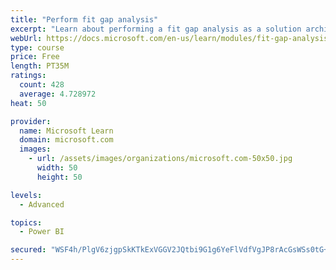 ```yaml
---
title: "Perform fit gap analysis"
excerpt: "Learn about performing a fit gap analysis as a solution architect for Dynamics 365 and Microsoft Power Platform."
webUrl: https://docs.microsoft.com/en-us/learn/modules/fit-gap-analysis/
type: course
price: Free
length: PT35M
ratings:
  count: 428
  average: 4.728972
heat: 50

provider:
  name: Microsoft Learn
  domain: microsoft.com
  images:
    - url: /assets/images/organizations/microsoft.com-50x50.jpg
      width: 50
      height: 50

levels:
  - Advanced

topics:
  - Power BI

secured: "WSF4h/PlgV6zjgpSkKTkExVGGV2JQtbi9G1g6YeFlVdfVgJP8rAcGsWSs0tG+M+q/H2eges9zHkHsidBFPAbtdZslAvH4YmglIBSzO9klkQlYvJw9+V2CF5im8nKEdwErXtNUEQx1RW9BlDaI4tcuPW/dKFJdJcEOwBVSMyaGpKBKT8yNuGv3efmvy6CKOz7An25qd2xWL/LAVeH4Sez8PxAp5i0vl4iB/Ny52Rg922wxQlgeYyUdp9ffLkNeH4YRFB/M6GNNJhMsskbgSDwHMyaUXW/0qnh/XKTUP3fDRtl6n310h3YXkIvpwaSeBL3caxGbDNsEfUqBmmw+wjrQgGyscQgPhJGR2+0q/e42RLk7nvD8qR/0Y/TC25+Y+Q3Kq7qvmxfr5Se2cjd7twTx2SrlOv0SWsBztRHj4YVHP4=;m45ruUHzStsYE2j9eSFqJQ=="
---
```


